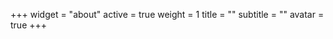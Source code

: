 +++
widget = "about"
active = true
weight = 1
title = ""
subtitle = ""
avatar = true
+++

<div class="circular-icons">
  <a href="https://twitter.com/jnixy"><i class="fab fa-twitter"></i></a>
  <a href="https://github.com/jnixy"><i class="fab fa-github"></i></a>
  <a href="mailto:jnix@unomaha.edu"><i class="fas fa-envelope"></i></a>
  <a href="https://jnix.netlify.app/files/cv.pdf"><i class="fas fa-file-alt"></i></a>
  <a href="https://jnix.netlify.app/post"><i class="fas fa-pen"></i></a>
  <a href="https://jnix.netlify.app/publication"><i class="fas fa-book"></i></a>
  <a href="https://bsky.app/profile/jnixy.bsky.social"><i class="fab fa-bluesky"></i></a>
  <a href="https://scholar.google.com/citations?user=_Jr8r8UAAAAJ&hl=en"><i class="ai ai-google-scholar"></i></a>
  <a href="https://jnix.netlify.app/index.xml"><i class="fas fa-rss"></i></a>
</div>
